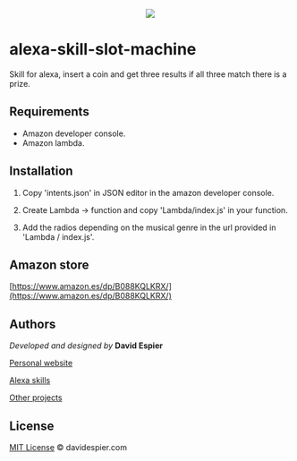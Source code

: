 <p align="center">
  <img src="https://davidespier.com/github/slot_machine/61PUyapjv0L.png">
</p>


# alexa-skill-slot-machine
Skill for alexa, insert a coin and get three results if all three match there is a prize.

## Requirements

- Amazon developer console.
- Amazon lambda.

## Installation

1. Copy 'intents.json' in JSON editor in the amazon developer console.

2. Create Lambda -> function and copy 'Lambda/index.js' in your function.

3. Add the radios depending on the musical genre in the url provided in 'Lambda / index.js'.


## Amazon store

[https://www.amazon.es/dp/B088KQLKRX/](https://www.amazon.es/dp/B088KQLKRX/)


## Authors

 *Developed and designed by*  **David Espier**


[Personal website](https://davidespier.com)

[Alexa skills](https://www.amazon.es/s?k=davidespier&i=alexa-skills)
        
[Other projects](https://github.com/davidespier?tab=repositories)


## License


[MIT License](https://choosealicense.com/licenses/mit/) © davidespier.com

